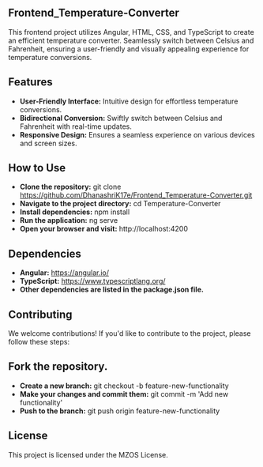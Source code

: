 ## Frontend_Temperature-Converter
This frontend project utilizes Angular, HTML, CSS, and TypeScript to create an efficient temperature converter. Seamlessly switch between Celsius and Fahrenheit, ensuring a user-friendly and visually appealing experience for temperature conversions.

## Features
- **User-Friendly Interface:** Intuitive design for effortless temperature conversions.
- **Bidirectional Conversion:** Swiftly switch between Celsius and Fahrenheit with real-time updates.
- **Responsive Design:** Ensures a seamless experience on various devices and screen sizes.
 
## How to Use
- **Clone the repository:** git clone https://github.com/DhanashriK17e/Frontend_Temperature-Converter.git
- **Navigate to the project directory:** cd Temperature-Converter
- **Install dependencies:** npm install
- **Run the application:** ng serve
- **Open your browser and visit:** http://localhost:4200

## Dependencies
- **Angular:** https://angular.io/
- **TypeScript:** https://www.typescriptlang.org/
- **Other dependencies are listed in the package.json file.**
  
## Contributing
We welcome contributions! If you'd like to contribute to the project, please follow these steps:

## Fork the repository.
- **Create a new branch:** git checkout -b feature-new-functionality
- **Make your changes and commit them:** git commit -m 'Add new functionality'
- **Push to the branch:** git push origin feature-new-functionality

## License
This project is licensed under the MZOS License.


